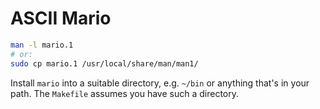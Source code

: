 # ASCII Mario
```bash
man -l mario.1
# or:
sudo cp mario.1 /usr/local/share/man/man1/
```

Install `mario` into a suitable directory, e.g. `~/bin` or anything that's in your path. The `Makefile` assumes you have such a directory.
